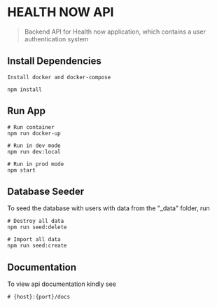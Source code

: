 # HEALTH NOW API

> Backend API for Health now application, which contains a user authentication system

## Install Dependencies

```
Install docker and docker-compose
```

```
npm install
```

## Run App

```
# Run container
npm run docker-up

# Run in dev mode
npm run dev:local

# Run in prod mode
npm start
```

## Database Seeder

To seed the database with users with data from the "\_data" folder, run

```
# Destroy all data
npm run seed:delete

# Import all data
npm run seed:create
```

## Documentation

To view api documentation kindly see

```
# {host}:{port}/docs
```
